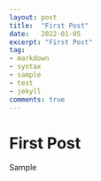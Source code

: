 ```yaml
---
layout: post
title:  "First Post"
date:   2022-01-05
excerpt: "First Post"
tag:
- markdown 
- syntax
- sample
- test
- jekyll
comments: true
---
```




# First Post

Sample